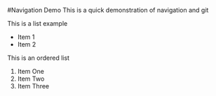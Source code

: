 #Navigation Demo
This is a quick demonstration of navigation and git

This is a list example
* Item 1
* Item 2

This is an ordered list

1. Item One
2. Item Two
3. Item Three
